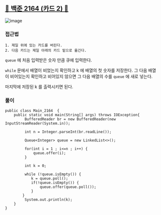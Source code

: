 ##   <a href="https://www.acmicpc.net/problem/2164">📖 백준 2164 (카드 2) 📖</a>

![image](https://github.com/user-attachments/assets/0be3628f-8732-4fbd-9362-e1db069a8ac9)

### 접근법

```
1. 제일 위에 있는 카드를 버린다.
2. 다음 카드는 제일 아래의 카드 밑으로 옮긴다.  
```
`queue` 에 처음 입력받은 숫자 만큼 큐에 입력한다.

`while` 문에서 배열이 비었는지 확인하고 k 에 배열의 첫 숫자를 저장한다.
그 다음 배열이 비어있는지 확인하고 비어있지 않으면 그 다음 배열의 수를 `queue` 에 새로 넣는다.

마지막에 저장된 k 를 출력시키면 된다.

### 풀이

```
public class Main_2164  {
	public static void main(String[] args) throws IOException{
		 BufferedReader br = new BufferedReader(new InputStreamReader(System.in));
	    
	     int n = Integer.parseInt(br.readLine());
	     
	     Queue<Integer> queue = new LinkedList<>();
	     
	     for(int i = 1 ; i<=n ; i++) {
	    	 queue.offer(i);
	     }
	     
	     int k = 0;
	     
	     while (!queue.isEmpty()) {
			k = queue.poll();
			if(!queue.isEmpty()) {
				queue.offer(queue.poll());
			}
		}
	     System.out.println(k);
    }
}
```
